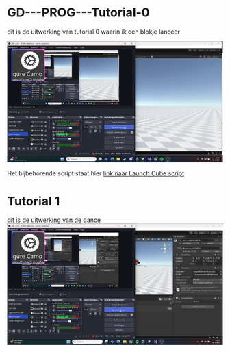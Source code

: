 # GD---PROG---Tutorial-0

dit is de uitwerking van tutorial 0 waarin ik een blokje lanceer

![tutorial 0](img/ezgif.com-video-to-gif-converter.gif)

Het bijbehorende script staat hier [link naar Launch Cube script](/GD%20-%20PROG%20-%20Tutorial/Assets/LaunchCube.cs)



# Tutorial 1

dit is de uitwerking van de dance
![tutorial 0](img/2025-03-2810-53-49-ezgif.com-video-to-gif-converter.gif)
